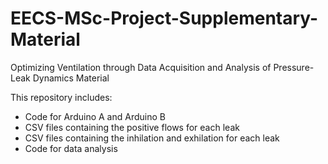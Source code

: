 # EECS-MSc-Project-Supplementary-Material
Optimizing Ventilation through Data Acquisition and Analysis of Pressure-Leak Dynamics Material

This repository includes:
- Code for Arduino A and Arduino B
- CSV files containing the positive flows for each leak
- CSV files containing the inhilation and exhilation for each leak
- Code for data analysis 
